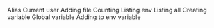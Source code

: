 Alias
Current user
Adding file
Counting
Listing env
Listing all
Creating variable
Global variable
Adding to env variable